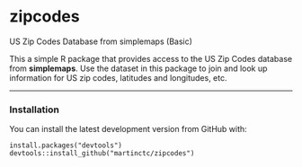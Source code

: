 # zipcodes
US Zip Codes Database from simplemaps (Basic)

This a simple R package that provides access to the US Zip Codes database from **simplemaps**. Use the dataset in this package to join and look up information for US zip codes, latitudes and longitudes, etc. 

---

### Installation

You can install the latest development version from GitHub with:

```
install.packages("devtools")
devtools::install_github("martinctc/zipcodes")
